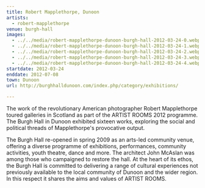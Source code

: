 ```yaml
---
title: Robert Mapplethorpe, Dunoon
artists:
  - robert-mapplethorpe
venue: burgh-hall
images:
  - ../../media/robert-mapplethorpe-dunoon-burgh-hall-2012-03-24-0.webp
  - ../../media/robert-mapplethorpe-dunoon-burgh-hall-2012-03-24-1.webp
  - ../../media/robert-mapplethorpe-dunoon-burgh-hall-2012-03-24-2.webp
  - ../../media/robert-mapplethorpe-dunoon-burgh-hall-2012-03-24-3.webp
  - ../../media/robert-mapplethorpe-dunoon-burgh-hall-2012-03-24-4.webp
startdate: 2012-03-24
enddate: 2012-07-08
town: Dunoon
url: http://burghhalldunoon.com/index.php/category/exhibitions/

---
```


The work of the revolutionary American photographer Robert Mapplethorpe toured galleries in Scotland as part of the ARTIST ROOMS 2012 programme. The Burgh Hall in Dunoon exhibited sixteen works, exploring the social and political threads of Mapplethorpe's provocative output.

The Burgh Hall re-opened in spring 2009 as an arts-led community venue, offering a diverse programme of exhibitions, performances, community activities, youth theatre, dance and more. The architect John McAslan was among those who campaigned to restore the hall. At the heart of its ethos, the Burgh Hall is committed to delivering a range of cultural experiences not previously available to the local community of Dunoon and the wider region. In this respect it shares the aims and values of ARTIST ROOMS.